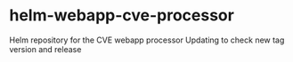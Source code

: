 # helm-webapp-cve-processor
Helm repository for the CVE webapp processor
Updating to check new tag version and release
